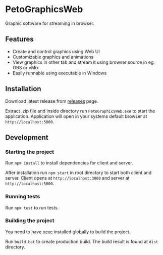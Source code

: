 # PetoGraphicsWeb
Graphic software for streaming in browser.

## Features

- Create and control graphics using Web UI
- Customizable graphics and animations
- View graphics in other tab and stream it using browser source in eg. OBS or vMix
- Easily runnable using executable in Windows

## Installation

Download latest release from [releases](https://github.com/SampsaKaskela/PetoGraphicsWeb/releases) page.

Extract .zip file and inside directory run `PetoGraphicsWeb.exe` to start the application. Application will open in your systems default browser at `http://localhost:5000`.

## Development

### Starting the project

Run `npm install` to install dependencies for client and server.

After installation run `npm start` in root directory to start both client and server. Client opens at `http://localhost:3000` and server at `http://localhost:5000`.

### Running tests

Run `npm test` to run tests.

### Building the project

You need to have [nexe](https://github.com/nexe/nexe) installed globally to build the project.

Run `build.bat` to create production build. The build result is found at `dist` directory.
